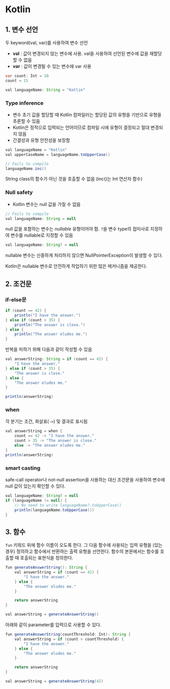# Kotlin

## 1. 변수 선언

두 keyword(val, var)를 사용하여 변수 선언
- **val** : 값이 변경되지 않는 변수에 사용. val을 사용하여 선언된 변수에 값을 재할당할 수 없음
- **var** : 값이 변경될 수 있는 변수에 var 사용

```java
var count: Int = 10
count = 15
```
```java
val languageName: String = "Kotlin"
```

### Type inference
- 변수 초기 값을 할당할 때 Kotlin 컴파일러는 할당된 값의 유형을 기반으로 유형을 추론할 수 있음
- Kotlin은 정적으로 입력되는 언어이므로 컴파일 시에 유형이 결정되고 절대 변경되지 않음
- 간결성과 유형 안전성을 보장함

```java
val languageName = "Kotlin"
val upperCaseName = languageName.toUpperCase()

// Fails to compile
languageName.inc()
```
String class의 함수가 아닌 것을 호출할 수 없음 (inc()는 Int 연산자 함수)

### Null safety
- Kotlin 변수는 null 값을 가질 수 없음
```java
// Fails to compile
val languageName: String = null
```
null 값을 포함하는 변수는 *nullable* 유형이어야 함. `?`을 변수 type의 접미사로 지정하여 변수를 nullable로 지정할 수 있음

```java
val languageName: String? = null
```
nullable 변수는 신중하게 처리하지 않으면 NullPointerException이 발생할 수 있다.  

Kotlin은 nullable 변수로 안전하게 작업하기 위한 많은 메커니즘을 제공한다.

## 2. 조건문
### if-else문
```java
if (count == 42) {
    println("I have the answer.")
} else if (count > 35) {
    println("The answer is close.")
} else {
    println("The answer eludes me.")
}
```
반복을 피하기 위해 다음과 같이 작성할 수 있음
```java
val answerString: String = if (count == 42) {
    "I have the answer."
} else if (count > 35) {
    "The answer is close."
} else {
    "The answer eludes me."
}

println(answerString)
```
### when
각 분기는 조건, 화살표(`->`) 및 결과로 표시됨
```java
val answerString = when {
    count == 42 -> "I have the answer."
    count > 35 -> "The answer is close."
    else -> "The answer eludes me."
}
println(answerString)
```

### smart casting
safe-call operator나 not-null assertion을 사용하는 대신 조건문을 사용하여 변수에 null 값이 있는지 확인할 수 있다.
```java
val languageName: String? = null
if (languageName != null) {
    // No need to write languageName?.toUpperCase()
    println(languageName.toUpperCase())
}
```

## 3. 함수
`fun` 키워드 뒤에 함수 이름이 오도록 한다. 그 다음 함수에 사용되는 입력 유형을 (있는 경우) 정의하고 함수에서 반환하는 출력 유형을 선언한다. 함수의 본문에서는 함수를 호출할 때 호출되는 표현식을 정의한다.
```java
fun generateAnswerString(): String {
    val answerString = if (count == 42) {
        "I have the answer."
    } else {
        "The answer eludes me."
    }

    return answerString
}
```
```java
val answerString = generateAnswerString()
```
아래와 같이 parameter를 입력으로 사용할 수 있다.
```java
fun generateAnswerString(countThreshold: Int): String {
    val answerString = if (count > countThreshold) {
        "I have the answer."
    } else {
        "The answer eludes me."
    }

    return answerString
}
```
```java
val answerString = generateAnswerString(42)
```
